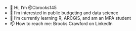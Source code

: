 - 👋 Hi, I’m @Cbrooks145
- 👀 I’m interested in public budgeting and data science
- 🌱 I’m currently learning R, ARCGIS, and am an MPA student
- 📫 How to reach me: Brooks Crawford on LinkedIn

<!---
Cbrooks145/Cbrooks145 is a ✨ special ✨ repository because its `README.md` (this file) appears on your GitHub profile.
You can click the Preview link to take a look at your changes.
--->
